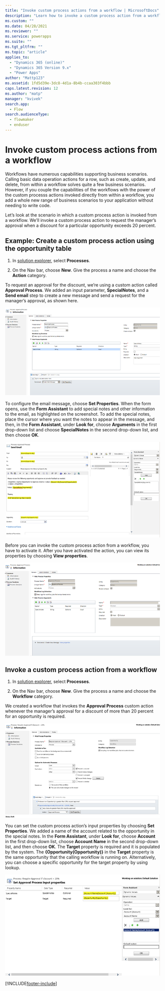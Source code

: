 ```yaml
---
title: "Invoke custom process actions from a workflow | MicrosoftDocs"
description: "Learn how to invoke a custom process action from a workflow"
ms.custom: ""
ms.date: 04/28/2021
ms.reviewer: ""
ms.service: powerapps
ms.suite: ""
ms.tgt_pltfrm: ""
ms.topic: "article"
applies_to: 
  - "Dynamics 365 (online)"
  - "Dynamics 365 Version 9.x"
  - "Power Apps"
author: "Mattp123"
ms.assetid: 1fd5d39e-3dc8-4d1a-8b4b-ccaa303f4bbb
caps.latest.revision: 12
ms.author: "matp"
manager: "kvivek"
search.app: 
  - Flow
search.audienceType: 
  - flowmaker
  - enduser
---
```



<!-- Be sure to update publication date. -->


# Invoke custom process actions from a workflow


Workflows have numerous capabilities supporting business scenarios. Calling basic data operation actions for a row, such as create, update, and delete, from within a workflow solves quite a few business scenarios. However, if you couple the capabilities of the workflows with the power of the custom processs actions invoked directly from within a workflow, you add a whole new range of business scenarios to your application without needing to write code.  
  
Let’s look at the scenario in which a custom process action is invoked from a workflow. We’ll invoke a custom process action to request the manager’s approval when a discount for a particular opportunity exceeds 20 percent.  
  
<a name="action"></a>

## Example: Create a custom process action using the opportunity table
  
1. In [solution explorer](../model-driven-apps/advanced-navigation.md#solution-explorer), select **Processes**.  
  
2.  On the Nav bar, choose **New**. Give the process a name and choose the **Action** category.  
  
To request an approval for the discount, we’re using a custom action called **Approval Process**. We added an input parameter, **SpecialNotes**, and a **Send email** step to create a new message and send a request for the manager’s approval, as shown here.  
  
![Add a step &#45; send email.](media/enable-custom-action-approval-proces-sadd-email.png "Add a step - send email")  
  
To configure the email message, choose **Set Properties**. When the form opens, use the **Form Assistant** to add special notes and other information to the email, as highlighted on the screenshot. To add the special notes, place the cursor where you want the notes to appear in the message, and then, in the **Form Assistant**, under **Look for**, choose **Arguments** in the first drop-down list and choose **SpecialNotes** in the second drop-down list, and then choose **OK**.  
  
![Set up email.](media/enable-custom-action-approval-process-setup-email.png "Set up email")  
  
Before you can invoke the custom process action from a workflow, you have to activate it. After you have activated the action, you can view its properties by choosing **View properties**.  
  
![Activate custom action &#45; approval process.](media/enable-custom-action-approval-process-activate-action.png "Activate custom action - approval process")  
  
<a name="workflow"></a>

## Invoke a custom process action from a workflow  
  
1. In [solution explorer](../model-driven-apps/advanced-navigation.md#solution-explorer), select **Processes**.   
  
2.  On the Nav bar, choose **New**. Give the process a name and choose the **Workflow** category.  
  
We created a workflow that invokes the **Approval Process** custom action whenever the manager’s approval for a discount of more than 20 percent for an opportunity is required.  
  
![Set action properties from workflow.](media/enable-custom-action-from-workflow.png "Set action properties from workflow")  
  
You can set the custom process action’s input properties by choosing **Set Properties**. We added a name of the account related to the opportunity in the special notes. In the **Form Assistant**, under **Look for**, choose **Account** in the first drop-down list, choose **Account Name** in the second drop-down list, and then choose **OK**. The **Target** property is required and it is populated by the system. The **{Opportunity(Opportunity)}** in the **Target** property is the same opportunity that the calling workflow is running on. Alternatively, you can choose a specific opportunity for the target property by using lookup.  
  
![Set input parameters for ApprovalProcess action.](media/enable-customaction-workflow-set-properties.png "Set input parameters for ApprovalProcess action")  
  

[!INCLUDE[footer-include](../../includes/footer-banner.md)]